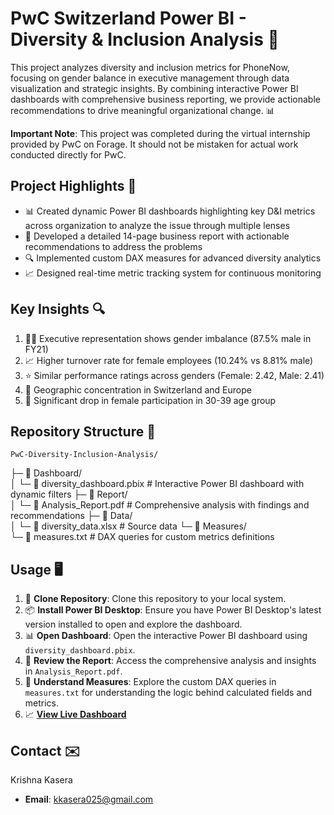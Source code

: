 # PwC Switzerland Power BI - Diversity & Inclusion Analysis 🎯
This project analyzes diversity and inclusion metrics for PhoneNow, focusing on gender balance in executive management through data visualization and strategic insights. By combining interactive Power BI dashboards with comprehensive business reporting, we provide actionable recommendations to drive meaningful organizational change. 📊

**Important Note**: This project was completed during the virtual internship provided by PwC on Forage. It should not be mistaken for actual work conducted directly for PwC.

## Project Highlights 🌟
- 📊 Created dynamic Power BI dashboards highlighting key D&I metrics across organization to analyze the issue through multiple lenses
- 📝 Developed a detailed 14-page business report with actionable recommendations to address the problems
- 🔍 Implemented custom DAX measures for advanced diversity analytics
- 📈 Designed real-time metric tracking system for continuous monitoring

## Key Insights 🔍
1. 👨‍💼 Executive representation shows gender imbalance (87.5% male in FY21)
2. 📈 Higher turnover rate for female employees (10.24% vs 8.81% male)
3. ⭐ Similar performance ratings across genders (Female: 2.42, Male: 2.41)
4. 📍 Geographic concentration in Switzerland and Europe
5. 🔻 Significant drop in female participation in 30-39 age group

## Repository Structure 📂
    PwC-Diversity-Inclusion-Analysis/
├─ 📁 Dashboard/                         
│  └─ 📄 diversity_dashboard.pbix       # Interactive Power BI dashboard with dynamic filters
├─ 📁 Report/                            
│  └─ 📄 Analysis_Report.pdf            # Comprehensive analysis with findings and recommendations
├─ 📁 Data/                             
│  └─ 📄 diversity_data.xlsx            # Source data
└─ 📁 Measures/                      
   └─ 📄 measures.txt                   # DAX queries for custom metrics definitions

## Usage 🖥️
1. 🔗 **Clone Repository**: Clone this repository to your local system.
2. 📦 **Install Power BI Desktop**: Ensure you have Power BI Desktop's latest version installed to open and explore the dashboard.
3. 📊 **Open Dashboard**: Open the interactive Power BI dashboard using `diversity_dashboard.pbix`.
4. 📝 **Review the Report**: Access the comprehensive analysis and insights in `Analysis_Report.pdf`.
5. 🧮 **Understand Measures**: Explore the custom DAX queries in `measures.txt` for understanding the logic behind calculated fields and metrics.
6. 📈 **[View Live Dashboard](https://app.powerbi.com/groups/05635138-c89d-4ac7-b424-b3306ddf6da9/reports/ecd75804-23f7-46c6-97d1-a2f5196ec424/bb731640b178e9c78271?experience=power-bi)**

## Contact ✉️
Krishna Kasera
- **Email**: kkasera025@gmail.com
